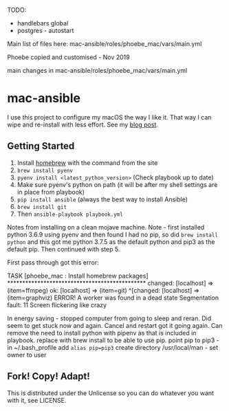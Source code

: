 TODO:
- handlebars global
- postgres - autostart

Main list of files here: mac-ansible/roles/phoebe_mac/vars/main.yml

Phoebe copied and customised - Nov 2019

main changes in mac-ansible/roles/phoebe_mac/vars/main.yml

mac-ansible
===========

I use this project to configure my macOS the way I like it. That way I can wipe
and re-install with less effort. See my
[blog post](https://adamj.eu/tech/2019/03/20/how-i-provision-my-macbook-with-ansible/).

Getting Started
---------------

1. Install [homebrew](http://brew.sh/) with the command from the site
2. `brew install pyenv`
3. `pyenv install <latest_python_version>` (Check playbook up to date)
4. Make sure pyenv's python on path (it will be after my shell settings are in place from playbook)
5. `pip install ansible` (always the best way to install Ansible)
6. `brew install git`
7. Then `ansible-playbook playbook.yml`

Notes from installing on a clean mojave machine.
Note - first installed python 3.6.9 using pyenv and then found I had no pip, so did `brew install python` and this got me python 3.7.5 as the default python and pip3 as the default pip.  Then continued with step 5.

First pass through got this error:


TASK [phoebe_mac : Install homebrew packages] **********************************************
changed: [localhost] => (item=ffmpeg)
ok: [localhost] => (item=git)
^[changed: [localhost] => (item=graphviz)
ERROR! A worker was found in a dead state
Segmentation fault: 11
Screen flickering like crazy

In energy saving - stopped computer from going to sleep and reran.
Did seem to get stuck now and again.  Cancel and restart got it going again.
Can remove the need to install python with pipenv as that is included in playbook.  replace with brew install to be able to use pip.
point pip to pip3 - in ~/.bash_profile add `alias pip=pip3`
create directory /usr/local/man - set owner to user


Fork! Copy! Adapt!
------------------

This is distributed under the Unlicense so you can do whatever you want with
it, see LICENSE.
